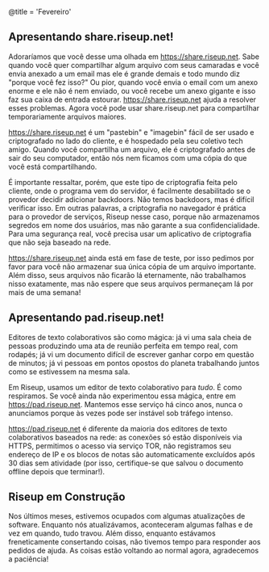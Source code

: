 @title = 'Fevereiro'

Apresentando share.riseup.net!
--------------------------------------

Adoraríamos que você desse uma olhada em https://share.riseup.net. Sabe quando você quer compartilhar algum arquivo com seus camaradas e você envia anexado a um email mas ele é grande demais e todo mundo diz "porque você fez isso?" Ou pior, quando você envia o email com um anexo enorme e ele não é nem enviado, ou você recebe um anexo gigante e isso faz sua caixa de entrada estourar. https://share.riseup.net ajuda a resolver esses problemas. Agora você pode usar share.riseup.net para compartilhar temporariamente arquivos maiores.

https://share.riseup.net é um "pastebin" e "imagebin" fácil de ser usado e criptografado no lado do cliente, e é hospedado pela seu coletivo tech amigo. Quando você compartilha um arquivo, ele é criptografado antes de sair do seu computador, então nós nem ficamos com uma cópia do que você está compartilhando.

É importante ressaltar, porém, que este tipo de criptografia feita pelo cliente, onde o programa vem do servidor, é facilmente desabilitado se o provedor decidir adicionar backdoors. Não temos backdoors, mas é difícil verificar isso. Em outras palavras, a criptografia no navegador é prática para o provedor de serviços, Riseup nesse caso, porque não armazenamos segredos em nome dos usuários, mas não garante a sua confidencialidade. Para uma segurança real, você precisa usar um aplicativo de criptografia que não seja baseado na rede.

https://share.riseup.net ainda está em fase de teste, por isso pedimos por favor para você não armazenar sua única cópia de um arquivo importante. Além disso, seus arquivos não ficarão lá eternamente, não trabalhamos nisso exatamente, mas não espere que seus arquivos permaneçam lá por mais de uma semana!

Apresentando pad.riseup.net!
--------------------------------------

Editores de texto colaborativos são como mágica: já vi uma sala cheia de pessoas produzindo uma ata de reunião perfeita em tempo real, com rodapés; já vi um documento difícil de escrever ganhar corpo em questão de minutos; já vi pessoas em pontos opostos do planeta trabalhando juntos como se estivessem na mesma sala.

Em Riseup, usamos um editor de texto colaborativo para *tudo*. É como respiramos. Se você ainda não experimentou essa mágica, entre em https://pad.riseup.net. Mantemos esse serviço há cinco anos, nunca o anunciamos porque às vezes pode ser instável sob tráfego intenso.

https://pad.riseup.net é diferente da maioria dos editores de texto colaborativos baseados na rede: as conexões só estão disponíveis via HTTPS, permitimos o acesso via serviço TOR, não registramos seu endereço de IP e os blocos de notas são automaticamente excluídos após 30 dias sem atividade (por isso, certifique-se que salvou o documento offline depois que terminar!).

Riseup em Construção
--------------------------------------

Nos últimos meses, estivemos ocupados com algumas atualizações de software. Enquanto nós atualizávamos, aconteceram algumas falhas e de vez em quando, tudo travou. Além disso, enquanto estávamos freneticamente consertando coisas, não tivemos tempo para responder aos pedidos de ajuda. As coisas estão voltando ao normal agora, agradecemos a paciência!
